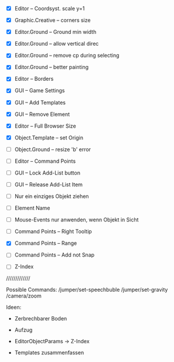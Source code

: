 - [x] Editor – Coordsyst. scale y=1
- [x] Graphic.Creative – corners size
- [x] Editor.Ground – Ground min width
- [x] Editor.Ground – allow vertical direc
- [x] Editor.Ground – remove cp during selecting
- [x] Editor.Ground – better painting
- [x] Editor – Borders
- [x] GUI – Game Settings
- [x] GUI – Add Templates
- [x] GUI – Remove Element
- [x] Editor – Full Browser Size
- [x] Object.Template – set Origin
- [ ] Object.Ground – resize 'b' error
- [ ] Editor – Command Points
- [ ] GUI – Lock Add-List button
- [ ] GUI – Release Add-List Item

- [ ] Nur ein einziges Objekt ziehen
- [ ] Element Name
- [ ] Mouse-Events nur anwenden, wenn Objekt in Sicht

- [ ] Command Points – Right Tooltip
- [x] Command Points – Range
- [ ] Command Points – Add not Snap
- [ ] Z-Index

/////////////

Possible Commands:
/jumper/set-speechbuble
/jumper/set-gravity
/camera/zoom

Ideen:
- Zerbrechbarer Boden
- Aufzug

- EditorObjectParams → Z-Index
- Templates zusammenfassen